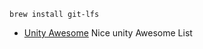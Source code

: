 ```
brew install git-lfs
```
* [Unity Awesome](https://github.com/insthync/awesome-unity3d) Nice unity Awesome List
